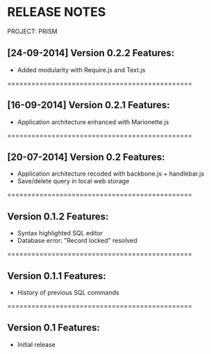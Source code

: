 RELEASE NOTES
=============
PROJECT: PRISM

[24-09-2014] Version 0.2.2 Features:
----------------------------------------------
- Added modularity with Require.js and Text.js

==============================================

[16-09-2014] Version 0.2.1 Features:
----------------------------------------------
- Application architecture enhanced with Marionette.js

==============================================

[20-07-2014] Version 0.2 Features:
----------------------------------------------
- Application architecture recoded with backbone.js + handlebar.js
- Save/delete query in local web storage

==============================================

Version 0.1.2 Features:
----------------------------------------------
- Syntax highlighted SQL editor
- Database error: "Record locked" resolved

==============================================

Version 0.1.1 Features:
----------------------------------------------
- History of previous SQL commands 

==============================================

Version 0.1 Features:
----------------------------------------------
- Initial release